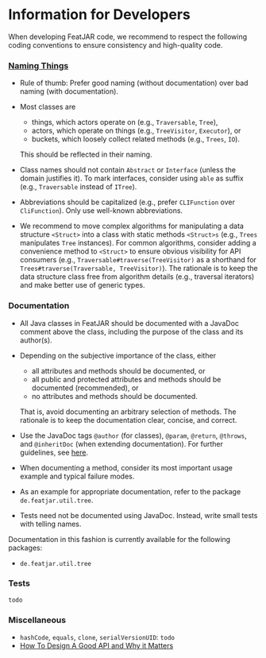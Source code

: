 # Information for Developers

When developing FeatJAR code, we recommend to respect the following coding conventions to ensure consistency and high-quality code.

### [Naming Things](https://martinfowler.com/bliki/TwoHardThings.html)

* Rule of thumb: Prefer good naming (without documentation) over bad naming (with documentation).
* Most classes are
  * things, which actors operate on (e.g., `Traversable`, `Tree`),
  * actors, which operate on things (e.g., `TreeVisitor`, `Executor`), or
  * buckets, which loosely collect related methods (e.g., `Trees`, `IO`).

  This should be reflected in their naming. 
* Class names should not contain `Abstract` or `Interface` (unless the domain justifies it).
  To mark interfaces, consider using `able` as suffix (e.g., `Traversable` instead of `ITree`).
* Abbreviations should be capitalized (e.g., prefer `CLIFunction` over `CliFunction`).
  Only use well-known abbreviations.
* We recommend to move complex algorithms for manipulating a data structure `<Struct>` into a class with static methods `<Struct>s` (e.g., `Trees` manipulates `Tree` instances).
  For common algorithms, consider adding a convenience method to `<Struct>` to ensure obvious visibility for API consumers (e.g., `Traversable#traverse(TreeVisitor)` as a shorthand for `Trees#traverse(Traversable, TreeVisitor)`).
  The rationale is to keep the data structure class free from algorithm details (e.g., traversal iterators) and make better use of generic types.

### Documentation

* All Java classes in FeatJAR should be documented with a JavaDoc comment above the class, including the purpose of the class and its author(s).
* Depending on the subjective importance of the class, either
  * all attributes and methods should be documented, or
  * all public and protected attributes and methods should be documented (recommended), or
  * no attributes and methods should be documented.
  
  That is, avoid documenting an arbitrary selection of methods.
  The rationale is to keep the documentation clear, concise, and correct. 
* Use the JavaDoc tags `@author` (for classes), `@param`, `@return`, `@throws`, and `@inheritDoc` (when extending documentation).
  For further guidelines, see [here](https://blog.joda.org/2012/11/javadoc-coding-standards.html).
* When documenting a method, consider its most important usage example and typical failure modes.
* As an example for appropriate documentation, refer to the package `de.featjar.util.tree`.
* Tests need not be documented using JavaDoc.
  Instead, write small tests with telling names.

Documentation in this fashion is currently available for the following packages:

* `de.featjar.util.tree`

### Tests

`todo`

### Miscellaneous

* `hashCode`, `equals`, `clone`, `serialVersionUID`: `todo`
* [How To Design A Good API and Why it Matters](https://www.youtube.com/watch?v=aAb7hSCtvGw)